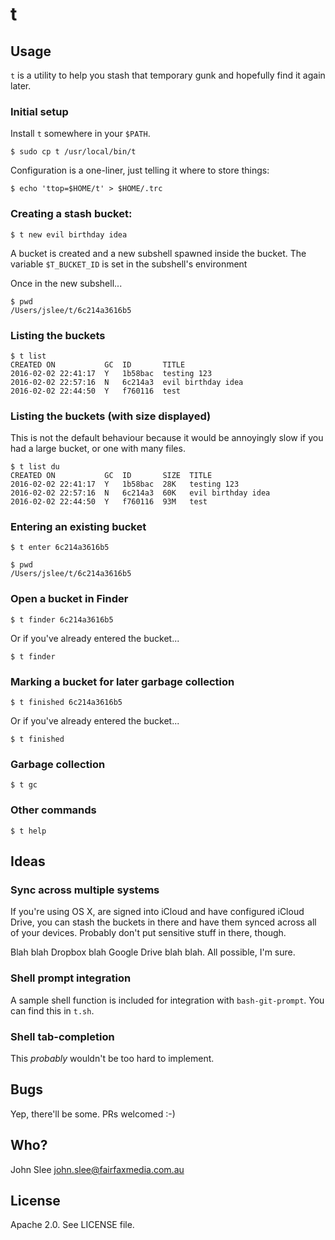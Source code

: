 # t

## Usage

`t` is a utility to help you stash that temporary gunk and hopefully find it again later.

### Initial setup

Install `t` somewhere in your `$PATH`.

    $ sudo cp t /usr/local/bin/t

Configuration is a one-liner, just telling it where to store things:

    $ echo 'ttop=$HOME/t' > $HOME/.trc

### Creating a stash bucket:

    $ t new evil birthday idea

A bucket is created and a new subshell spawned inside the bucket. The variable `$T_BUCKET_ID` is set in the subshell's environment

Once in the new subshell...

    $ pwd
    /Users/jslee/t/6c214a3616b5

### Listing the buckets

    $ t list
    CREATED ON           GC  ID       TITLE
    2016-02-02 22:41:17  Y   1b58bac  testing 123
    2016-02-02 22:57:16  N   6c214a3  evil birthday idea
    2016-02-02 22:44:50  Y   f760116  test

### Listing the buckets (with size displayed)

This is not the default behaviour because it would be annoyingly slow if you had a large bucket, or one with many files.

    $ t list du
    CREATED ON           GC  ID       SIZE  TITLE
    2016-02-02 22:41:17  Y   1b58bac  28K   testing 123
    2016-02-02 22:57:16  N   6c214a3  60K   evil birthday idea
    2016-02-02 22:44:50  Y   f760116  93M   test

### Entering an existing bucket

    $ t enter 6c214a3616b5

    $ pwd
	/Users/jslee/t/6c214a3616b5

### Open a bucket in Finder

    $ t finder 6c214a3616b5

Or if you've already entered the bucket...

    $ t finder

### Marking a bucket for later garbage collection

    $ t finished 6c214a3616b5

Or if you've already entered the bucket...

    $ t finished

### Garbage collection

    $ t gc

### Other commands

    $ t help

## Ideas

### Sync across multiple systems

If you're using OS X, are signed into iCloud and have configured iCloud
Drive, you can stash the buckets in there and have them synced across
all of your devices. Probably don't put sensitive stuff in there,
though.

Blah blah Dropbox blah Google Drive blah blah. All possible, I'm sure.

### Shell prompt integration

A sample shell function is included for integration with `bash-git-prompt`.
You can find this in `t.sh`.

### Shell tab-completion

This *probably* wouldn't be too hard to implement.


## Bugs

Yep, there'll be some. PRs welcomed :-)


## Who?

John Slee <john.slee@fairfaxmedia.com.au>


## License

Apache 2.0. See LICENSE file.
